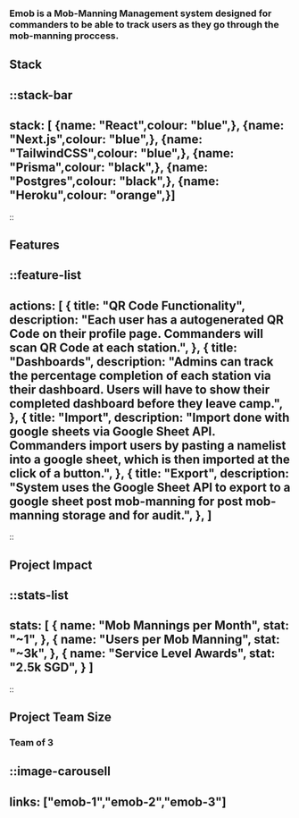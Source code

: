 
### Emob is a Mob-Manning Management system designed for commanders to be able to track users as they go through the mob-manning proccess. 

## Stack
::stack-bar
---
stack: [
    {name: "React",colour: "blue",},
    {name: "Next.js",colour: "blue",},
    {name: "TailwindCSS",colour: "blue",},
    {name: "Prisma",colour: "black",},
    {name: "Postgres",colour: "black",},
    {name: "Heroku",colour: "orange",}]
---
::



## Features
::feature-list
---
actions: [
  {
    title: "QR Code Functionality",
    description: "Each user has a autogenerated QR Code on their profile page. Commanders will scan QR Code at each station.",
  },
  {
    title: "Dashboards",
    description: "Admins can track the percentage completion of each station via their dashboard. Users will have to show their completed dashboard before they leave camp.",
  },
  {
    title: "Import",
    description: "Import done with google sheets via Google Sheet API. Commanders import users by pasting a namelist into a google sheet, which is then imported at the click of a button.",
  },
  {
    title: "Export",
    description: "System uses the Google Sheet API to export to a google sheet post mob-manning for post mob-manning storage and for audit.",
  },
]
---
::


## Project Impact

::stats-list
---
stats: [
    {
        name: "Mob Mannings per Month",
        stat: "~1",
    },
    {
        name: "Users per Mob Manning",
        stat: "~3k",
    },
{
        name: "Service Level Awards",
        stat: "2.5k SGD",
    }
]
---
::


## Project Team Size
### Team of 3

::image-carousell
---
links: ["emob-1","emob-2","emob-3"]
---

<!-- <ImageCarousell :links="['emob-1','emob-2','emob-3']"></ImageCarousell> -->
